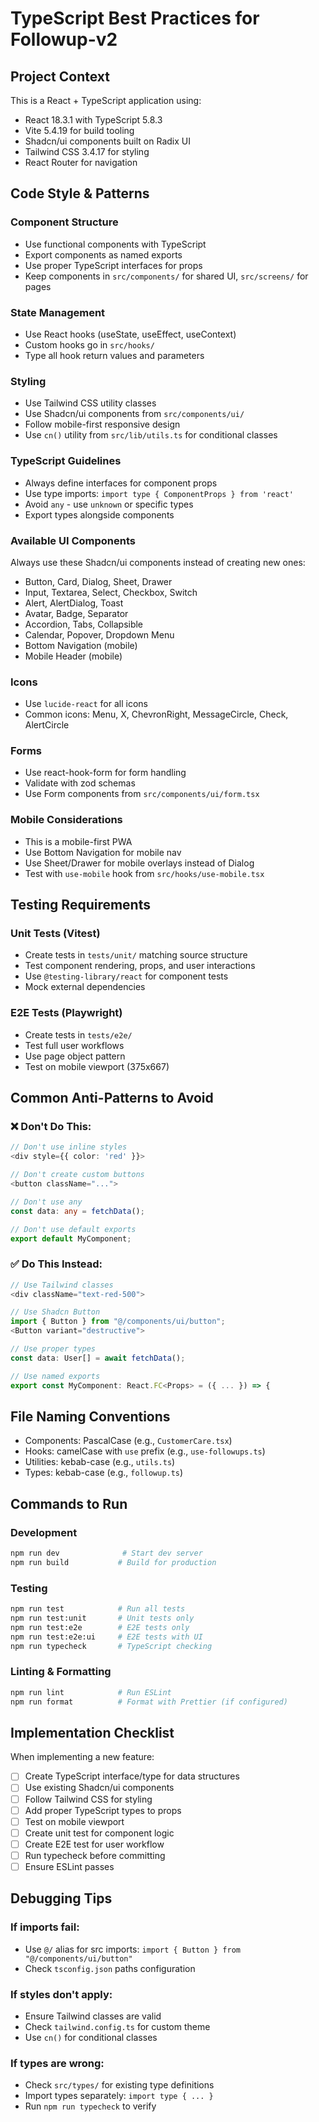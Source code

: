 # TypeScript Best Practices for Followup-v2

## Project Context
This is a React + TypeScript application using:
- React 18.3.1 with TypeScript 5.8.3
- Vite 5.4.19 for build tooling
- Shadcn/ui components built on Radix UI
- Tailwind CSS 3.4.17 for styling
- React Router for navigation

## Code Style & Patterns

### Component Structure
- Use functional components with TypeScript
- Export components as named exports
- Use proper TypeScript interfaces for props
- Keep components in `src/components/` for shared UI, `src/screens/` for pages

### State Management
- Use React hooks (useState, useEffect, useContext)
- Custom hooks go in `src/hooks/`
- Type all hook return values and parameters

### Styling
- Use Tailwind CSS utility classes
- Use Shadcn/ui components from `src/components/ui/`
- Follow mobile-first responsive design
- Use `cn()` utility from `src/lib/utils.ts` for conditional classes

### TypeScript Guidelines
- Always define interfaces for component props
- Use type imports: `import type { ComponentProps } from 'react'`
- Avoid `any` - use `unknown` or specific types
- Export types alongside components

### Available UI Components
Always use these Shadcn/ui components instead of creating new ones:
- Button, Card, Dialog, Sheet, Drawer
- Input, Textarea, Select, Checkbox, Switch
- Alert, AlertDialog, Toast
- Avatar, Badge, Separator
- Accordion, Tabs, Collapsible
- Calendar, Popover, Dropdown Menu
- Bottom Navigation (mobile)
- Mobile Header (mobile)

### Icons
- Use `lucide-react` for all icons
- Common icons: Menu, X, ChevronRight, MessageCircle, Check, AlertCircle

### Forms
- Use react-hook-form for form handling
- Validate with zod schemas
- Use Form components from `src/components/ui/form.tsx`

### Mobile Considerations
- This is a mobile-first PWA
- Use Bottom Navigation for mobile nav
- Use Sheet/Drawer for mobile overlays instead of Dialog
- Test with `use-mobile` hook from `src/hooks/use-mobile.tsx`

## Testing Requirements

### Unit Tests (Vitest)
- Create tests in `tests/unit/` matching source structure
- Test component rendering, props, and user interactions
- Use `@testing-library/react` for component tests
- Mock external dependencies

### E2E Tests (Playwright)
- Create tests in `tests/e2e/`
- Test full user workflows
- Use page object pattern
- Test on mobile viewport (375x667)

## Common Anti-Patterns to Avoid

### ❌ Don't Do This:
```typescript
// Don't use inline styles
<div style={{ color: 'red' }}>

// Don't create custom buttons
<button className="...">

// Don't use any
const data: any = fetchData();

// Don't use default exports
export default MyComponent;
```

### ✅ Do This Instead:
```typescript
// Use Tailwind classes
<div className="text-red-500">

// Use Shadcn Button
import { Button } from "@/components/ui/button";
<Button variant="destructive">

// Use proper types
const data: User[] = await fetchData();

// Use named exports
export const MyComponent: React.FC<Props> = ({ ... }) => {
```

## File Naming Conventions
- Components: PascalCase (e.g., `CustomerCare.tsx`)
- Hooks: camelCase with `use` prefix (e.g., `use-followups.ts`)
- Utilities: kebab-case (e.g., `utils.ts`)
- Types: kebab-case (e.g., `followup.ts`)

## Commands to Run

### Development
```bash
npm run dev              # Start dev server
npm run build           # Build for production
```

### Testing
```bash
npm run test            # Run all tests
npm run test:unit       # Unit tests only
npm run test:e2e        # E2E tests only
npm run test:e2e:ui     # E2E tests with UI
npm run typecheck       # TypeScript checking
```

### Linting & Formatting
```bash
npm run lint            # Run ESLint
npm run format          # Format with Prettier (if configured)
```

## Implementation Checklist

When implementing a new feature:
- [ ] Create TypeScript interface/type for data structures
- [ ] Use existing Shadcn/ui components
- [ ] Follow Tailwind CSS for styling
- [ ] Add proper TypeScript types to props
- [ ] Test on mobile viewport
- [ ] Create unit test for component logic
- [ ] Create E2E test for user workflow
- [ ] Run typecheck before committing
- [ ] Ensure ESLint passes

## Debugging Tips

### If imports fail:
- Use `@/` alias for src imports: `import { Button } from "@/components/ui/button"`
- Check `tsconfig.json` paths configuration

### If styles don't apply:
- Ensure Tailwind classes are valid
- Check `tailwind.config.ts` for custom theme
- Use `cn()` for conditional classes

### If types are wrong:
- Check `src/types/` for existing type definitions
- Import types separately: `import type { ... }`
- Run `npm run typecheck` to verify
